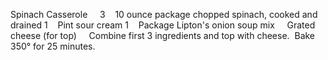 Spinach Casserole
 
 
3    10 ounce package chopped spinach, cooked and drained
1    Pint sour cream
1    Package Lipton's onion soup mix
    Grated cheese (for top)
 
 
Combine first 3 ingredients and top with cheese.  Bake 350° for 25 minutes.
